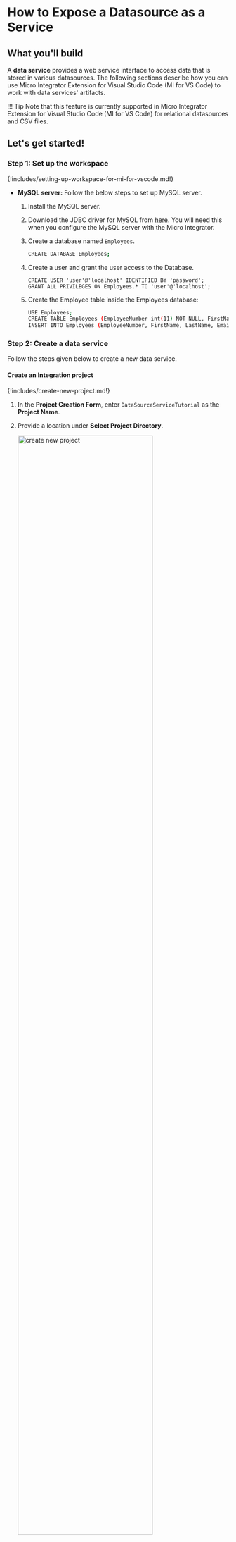 # How to Expose a Datasource as a Service

## What you'll build

A **data service** provides a web service interface to access data that is stored in various datasources. The following sections describe how you can use Micro Integrator Extension for Visual Studio Code (MI for VS Code) to work with data services' artifacts. 

!!! Tip
    Note that this feature is currently supported in Micro Integrator Extension for Visual Studio Code (MI for VS Code) for relational datasources and CSV files.

## Let's get started!

### Step 1: Set up the workspace

{!includes/setting-up-workspace-for-mi-for-vscode.md!}

- **MySQL server:** Follow the below steps to set up MySQL server.
    1. Install the MySQL server.
    2. Download the JDBC driver for MySQL from [here](http://dev.mysql.com/downloads/connector/j/). You will need this when you configure the MySQL server with the Micro Integrator.
        
    3. Create a database named `Employees`.

        ```bash
        CREATE DATABASE Employees;
        ```

    4. Create a user and grant the user access to the Database.
    
        ```
       CREATE USER 'user'@'localhost' IDENTIFIED BY 'password';
       GRANT ALL PRIVILEGES ON Employees.* TO 'user'@'localhost';
       ```

    5. Create the Employee table inside the Employees database:

        ```bash
        USE Employees;
        CREATE TABLE Employees (EmployeeNumber int(11) NOT NULL, FirstName varchar(255) NOT NULL, LastName varchar(255) DEFAULT NULL, Email varchar(255) DEFAULT NULL, Salary varchar(255));
        INSERT INTO Employees (EmployeeNumber, FirstName, LastName, Email, Salary) values (3, "Edgar", "Code", "edgar@rdbms.com", 100000);
        ```

### Step 2: Create a data service

Follow the steps given below to create a new data service.

#### Create an Integration project

{!includes/create-new-project.md!}

1. In the **Project Creation Form**, enter `DataSourceServiceTutorial` as the **Project Name**.

2. Provide a location under **Select Project Directory**.

    <a href="{{base_path}}/assets/img/learn/tutorials/data-service/create-new-project.png"><img src="{{base_path}}/assets/img/learn/tutorials/data-service/create-new-project.png" alt="create new project" width="80%"></a>

3. Click **Create**.

#### Create a data service with a data source

1.  Navigate to the **MI Project Explorer** > **Data Services**.
   
   <a href="{{base_path}}/assets/img/learn/tutorials/data-service/create-new-data-source.png"><img src="{{base_path}}/assets/img/learn/tutorials/data-service/create-new-data-source.png" width="30%"></a>

2.  Hover over **Data Services** and click the **+** icon that appears.
   
   <a href="{{base_path}}/assets/img/learn/tutorials/data-service/add-data-source.png"><img src="{{base_path}}/assets/img/learn/tutorials/data-service/add-data-source.png" width="30%"></a>

3.  Enter a name for the data service:

    <table>
        <tr>
            <th>Property</th>
            <th>Description</th>
        </tr>
    <tbody>
        <tr>
            <td>Data Service Name</td>
            <td>RDBMSDataService</td>
        </tr>
    </tbody>
    </table>

4. Click **Add Datasource**.
   
<a href="{{base_path}}/assets/img/learn/tutorials/data-service/create-new-dataservice.png"><img src="{{base_path}}/assets/img/learn/tutorials/data-service/create-new-dataservice.png" width="80%"></a>
    
1. To create the datasource connection specify the following values to create the new datasource:

    <table>
    <caption>Datasource Properties</caption>
    <tr>
        <th>Property</th>
        <th>Value</th>
    </tr>
    <tr>
        <td>Datasource ID</td>
        <td>Datasource</td>
    </tr>
    <tr>
        <td>Datasource Type</td>
        <td>RDBMS</td>
    </tr>
    <tr>
        <td>Datasource Type (Default/External)</td>
        <td>Leave <strong>Default</strong> selected.</td>
    </tr>
    <tr>
        <td>Database Engine</td>
        <td>MySQL</td>
    </tr>
    <tr>
        <td>Driver Class</td>
        <td>com.mysql.jdbc.Driver</td>
    </tr>
    <tr>
        <td>URL</td>
        <td>jdbc:mysql://localhost:3306/Employees</td>
    </tr>
    <tr>
        <td>User Name</td>
        <td>user</td>
    </tr>
    <tr>
        <td>Password</td>
        <td>password</td>
    </tr>
</table>

<a href="{{base_path}}/assets/img/learn/tutorials/data-service/datasource-form.png"><img src="{{base_path}}/assets/img/learn/tutorials/data-service/datasource-form.png" width="80%"></a>

1.  Click **Add**.
   
2.  Click **Create** to create a data service with datasource.

#### Create a resource

Now, let's create a REST resource that can be used to invoke the query.

1. Click new **Data Service** created in the previous step.

    <a href="{{base_path}}/assets/img/learn/tutorials/data-service/new-dataservice.png"><img src="{{base_path}}/assets/img/learn/tutorials/data-service/new-dataservice.png" width="80%"></a>
   
2. Click **+ Resources**. 

    <a href="{{base_path}}/assets/img/learn/tutorials/data-service/add-resource.png"><img src="{{base_path}}/assets/img/learn/tutorials/data-service/add-resource.png" width="80%"></a>

3. Enter the following resource details.

    <table>
    <tr>
    <th>Property</th>
    <th>Description</th>
    </tr>
    <tbody>
    <tr>
    <td>Resource Path</td>
    <td>Employee/{EmployeeNumber}</td>
    </tr>
    <tr>
    <td>Resource Method</td>
    <td>GET</td>
    </tr>
    </tbody>
    </table>
       
4. Click **Add**.

!!!	tip
    Alternatively, you can generate a data service from a datasource. For more information, refer to [Generate Data Services]({{base_path}}/develop/creating-artifacts/data-services/creating-data-services/#generate-data-service-from-a-datasource).


#### Configure data service

Let's write an SQL query to GET data from the MySQL datasource that you
configured in the previous step:

1. Click new **Resource** created in the previous step.

    <a href="{{base_path}}/assets/img/learn/tutorials/data-service/new-resource.png"><img src="{{base_path}}/assets/img/learn/tutorials/data-service/new-resource.png" width="80%"></a>

2. Click **Input Mapping** in DataService View.

3. Click **Add Parameter**.
   
    <a href="{{base_path}}/assets/img/learn/tutorials/data-service/input-mapping.png"><img src="{{base_path}}/assets/img/learn/tutorials/data-service/input-mapping.png" width="80%"></a>

4. Specify the following values
   <table>
    <tr>
    <th>Property</th>
    <th>Description</th>
    </tr>
    <tbody>
    <tr>
    <td>Mapping Name</td>
    <td>EmployeeNumber</td>
    </tr>
    <tr>
    <tr>
    <td>Query Parameter</td>
    <td>EmployeeNumber</td>
    </tr>
    <tr>
    <td>Parameter Type</td>
    <td>SCALAR</td>
    </tr>
    <tr>
    <td>SQL Type</td>
    <td>STRING</td>
    </tr>
    </tbody>
    </table>

    <a href="{{base_path}}/assets/img/learn/tutorials/data-service/input-mapping-2.png"><img src="{{base_path}}/assets/img/learn/tutorials/data-service/input-mapping-2.png" width="30%"></a>

5. Click **Add**. Then Click **Submit**.

6.  Click **Query** in DataService View.
    
7.  Specify the following values in the query details:

    <table>
    <tr>
    <th>Parameter</th>
    <th>Value</th>
    </tr>
    <tr>
    <td>Query ID</td>
    <td>GetEmployeeDetails</td>
    </tr>
    <tr>
    <td>Datasource</td>
    <td>Datasource</td>
    </tr>
    <tr>
    <td>SQL Query</td>
    <td>select EmployeeNumber, FirstName, LastName, Email from Employees where EmployeeNumber=:EmployeeNumber</td>
    </tr>
    </table>

    <a href="{{base_path}}/assets/img/learn/tutorials/data-service/query.png"><img src="{{base_path}}/assets/img/learn/tutorials/data-service/query.png" width="80%"></a>

8.  Click **Submit**.
   
9.  Click **Transformation** in DataService View.
    
10. Specify the following value:

    <table>
    <tr>
    <th>Property</th>
    <th>Description</th>
    </tr>
    <tr>
    <td>Grouped by Element</td>
    <td>Employees</td>
    </tr>
    </table>
    
    <a href="{{base_path}}/assets/img/learn/tutorials/data-service/transformation.png"><img src="{{base_path}}/assets/img/learn/tutorials/data-service/transformation.png" width="80%"></a>

11. Click **Submit**.

12. Click **Output Mapping** in DataService View.

    <a href="{{base_path}}/assets/img/learn/tutorials/data-service/output-mapping.png"><img src="{{base_path}}/assets/img/learn/tutorials/data-service/output-mapping.png" width="80%"></a>
    
13. Click **Add Parameter**. Specify the following values:
    <table>
    <tr>
    <th>Property</th>
    <th>Description</th>
    </tr>
    <tbody>
    <tr>
    <td>Mapping Type</td>
    <td>Element</td>
    </tr>
    <tr>
    <td>Datasource Type</td>
    <td>column</td>
    </tr>
    <tr>
    <td>Output Field Name</td>
    <td>EmployeeNumber</td>
    </tr>
    <tr>
    <td>Datasource Column Name</td>
    <td>EmployeeNumber</td>
    </tr>
    <tr>
    <td>Parameter Type</td>
    <td>Scalar</td>
    </tr>
    <tr>
    <td>Schema Type</td>
    <td>String</td>
    </tr>
    </tbody>
    </table>   

    <a href="{{base_path}}/assets/img/learn/tutorials/data-service/output-mapping-2.png"><img src="{{base_path}}/assets/img/learn/tutorials/data-service/output-mapping-2.png" width="30%"></a>

14. Save the parameter.

15. Follow the same steps to create the following output parameters:

    <table>
    <tr>
    <th>Mapping Type</th>
    <th>Datasource Type</th>
    <th>Output Field Name</th>
    <th>Datasource Column Name</th>
    <th>Parameter Type</th>
    <th>Schema Type</th>
    </tr>
    <tr>
    <td>Element</td>
    <td>column</td>
    <td>FirstName</td>
    <td>FirstName</td>
    <td>Scalar</td>
    <td>string</td>
    </tr>
    <tr>
    <td>Element</td>
    <td>column</td>
    <td>LastName</td>
    <td>LastName</td>
    <td>Scalar</td>
    <td>string</td>
    </tr>
    <tr>
    <td>Element</td>
    <td>column</td>
    <td>Email</td>
    <td>Email</td>
    <td>Scalar</td>
    <td>string</td>
    </tr>
    </table>
   
   <a href="{{base_path}}/assets/img/learn/tutorials/data-service/output-mapping-3.png"><img src="{{base_path}}/assets/img/learn/tutorials/data-service/output-mapping-3.png" width="30%"></a>
 
14. Click **Submit**.

### Step 3: Configure the Micro Integrator server

To add the MySQL database driver to the server:

1. Copy the MySQL driver JAR (see [Setting up the Workspace](#step-1-set-up-the-workspace)) to `/project-path/deployment/libs`.

If the driver class does not exist in the relevant directory, you will get an exception such as `Cannot load JDBC driver class com.mysql.jdbc.Driver` when the Micro Integrator starts.

### Step 4: Build and run the artifacts

{!includes/build-and-run-artifacts.md!}

### Step 5: Test the data service

Let's test the use case by sending a simple client request that invokes the service.

#### Send the client request

Let's send a request to the API resource. You can use Postman or any other **HTTP Client**:

1. Open the Postman application. If you do not have the application, download it from here : [Postman](https://www.postman.com/downloads/).

2. Add the request information as given below and click the <b>Send</b> button.
    
    <table>
        <tr>
            <th>Method</th>
            <td>
               <code>GET</code> 
            </td>
        </tr>
        <tr>
            <th>URL</th>
            <td><code>http://localhost:8290/services/RDBMSDataService.HTTPEndpoint/Employee/3</code></br></br>
            </td>
        </tr>
     </table>
     
     <img src="{{base_path}}/assets/img/integrate/tutorials/119132155/rdbms-employee.png" width="800">
     
If you want to send the client request from your terminal:

1. Install and set up [cURL](https://curl.haxx.se/) as your REST client.
2. Execute the following command.
    ```bash
    curl -X GET http://localhost:8290/services/RDBMSDataService.HTTPEndpoint/Employee/3
    ```

#### Analyze the response

You will see the following response received by your <b>HTTP Client</b>:

```xml
<Employees xmlns="http://ws.wso2.org/dataservice">
  <EmployeeNumber>3</EmployeeNumber>
  <FirstName>Edgar</FirstName>
  <LastName>Code</LastName>
  <Email>edgar@rdbms.com</Email>
</Employees>
```
